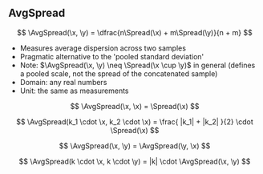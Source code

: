 ## AvgSpread

$$
\AvgSpread(\x, \y) = \dfrac{n\Spread(\x) + m\Spread(\y)}{n + m}
$$

- Measures average dispersion across two samples
- Pragmatic alternative to the 'pooled standard deviation'
- Note: $\AvgSpread(\x, \y) \neq \Spread(\x \cup \y)$ in general (defines a pooled scale, not the spread of the concatenated sample)
- Domain: any real numbers
- Unit: the same as measurements

$$
\AvgSpread(\x, \x) = \Spread(\x)
$$

$$
\AvgSpread(k_1 \cdot \x, k_2 \cdot \x) = \frac{ |k_1| + |k_2| }{2} \cdot \Spread(\x)
$$

$$
\AvgSpread(\x, \y) = \AvgSpread(\y, \x)
$$

$$
\AvgSpread(k \cdot \x, k \cdot \y) = |k| \cdot \AvgSpread(\x, \y)
$$

